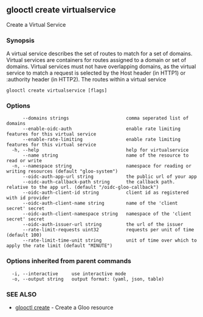 ## glooctl create virtualservice

Create a Virtual Service

### Synopsis

A virtual service describes the set of routes to match for a set of domains. 
Virtual services are containers for routes assigned to a domain or set of domains. 
Virtual services must not have overlapping domains, as the virtual service to match a request is selected by the Host header (in HTTP1) or :authority header (in HTTP2). The routes within a virtual service 

```
glooctl create virtualservice [flags]
```

### Options

```
      --domains strings                     comma seperated list of domains
      --enable-oidc-auth                    enable rate limiting features for this virtual service
      --enable-rate-limiting                enable rate limiting features for this virtual service
  -h, --help                                help for virtualservice
      --name string                         name of the resource to read or write
  -n, --namespace string                    namespace for reading or writing resources (default "gloo-system")
      --oidc-auth-app-url string            the public url of your app
      --oidc-auth-callback-path string      the callback path. relative to the app url. (default "/oidc-gloo-callback")
      --oidc-auth-client-id string          client id as registered with id provider
      --oidc-auth-client-name string        name of the 'client secret' secret
      --oidc-auth-client-namespace string   namespace of the 'client secret' secret
      --oidc-auth-issuer-url string         the url of the issuer
      --rate-limit-requests uint32          requests per unit of time (default 100)
      --rate-limit-time-unit string         unit of time over which to apply the rate limit (default "MINUTE")
```

### Options inherited from parent commands

```
  -i, --interactive     use interactive mode
  -o, --output string   output format: (yaml, json, table)
```

### SEE ALSO

* [glooctl create](glooctl_create.md)	 - Create a Gloo resource

